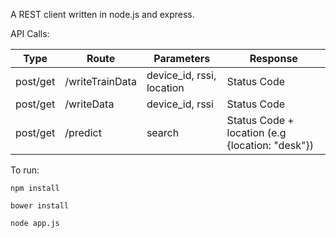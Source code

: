 A REST client written in node.js and express.

API Calls:


| Type | Route | Parameters | Response |
| ---  | ---   | ---        | --- |
| post/get | /writeTrainData | device_id, rssi, location | Status Code |
| post/get | /writeData | device_id, rssi | Status Code |
| post/get | /predict | search | Status Code + location (e.g {location: "desk"}) |

To run:

`npm install`

`bower install`

`node app.js`
